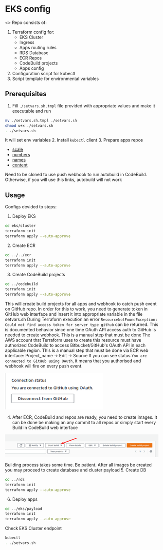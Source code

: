 # EKS config
<<image>>
Repo consists of:
1. Terraform config for:
   - EKS Cluster
   - Ingress
   - Apps routing rules
   - RDS Database
   - ECR Repos
   - CodeBuild projects
   - Apps config
2. Configuration script for kubectl
3. Script template for environmental variables

## Prerequisites
1. Fill ```./setvars.sh.tmpl``` file provided with appropriate values and make it executable and run
```bash
mv ./setvars.sh.tmpl ./setvars.sh
chmod u+x ./setvars.sh
. ./setvars.sh
```
It will set env variables
2. Install ```kubectl``` client
3. Prepare apps repos
* [scale](https://github.com/bgorbuntsov/solidus-scale)
* [numbers](https://github.com/bgorbuntsov/solidus-numbers)
* [names](https://github.com/bgorbuntsov/solidus-names)
* [content](https://github.com/bgorbuntsov/solidus-content)

Need to be cloned to use push webhook to run autobuild in CodeBuild. Otherwise, if you will use this links, autobuild will not work

## Usage
Configs devided to steps:
1. Deploy EKS
```bash
cd eks/cluster
terraform init
terraform apply --auto-approve
```
2. Create ECR
```bash
cd ../../ecr
terraform init
terraform apply --auto-approve
```
3. Create CodeBuild projects
```bash
cd ../codebuild
terraform init
terraform apply --auto-approve
```
This will create build projects for all apps and webhook to catch push event on GitHub repo.
In order for this to work, you need to generate token in GitHub web interface and insert it into appropriate variable in the file setvars.sh
During Terraform execution an error ```ResourceNotFoundException: Could not find access token for server type github``` can be returned.
This is documented behavior since one time OAuth API access auth to GitHub is needed to create webhook. This is a manual step that must be done 
The AWS account that Terraform uses to create this resource must have authorized CodeBuild to access Bitbucket/GitHub's OAuth API in each applicable region. This is a manual step that must be done via
ECR web interface:
Project_name -> Edit -> Source
If you can see status ```You are connected to GitHub using OAuth```, it means that you authorised and webhook will fire on every push event.

![alt text](https://github.com/bgorbuntsov/solidus-eks-task/blob/master/img/connected.png?raw=true)

4. After ECR, CodeBuild and repos are ready, you need to create images.
It can be done be making an any commit to all repos or simply start every Build in CodeBuild web interface

![alt text](https://github.com/bgorbuntsov/solidus-eks-task/blob/master/img/start_build.png?raw=true)

Building process takes some time. Be patient.
After all images be created you may proceed to create database and cluster payload
5. Create DB
```bash
cd ../rds
terraform init
terraform apply --auto-approve
```
6. Deploy apps
```bash
cd ../eks/payload
terraform init
terraform apply --auto-approve
```

Check EKS Cluster endpoint
```bash
kubectl 
. ./setvars.sh
```



